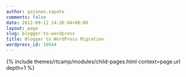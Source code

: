 ```yaml
---
author: gajanan.sapate
comments: false
date: 2012-09-12 14:26:04+00:00
layout: page
slug: blogger-to-wordpress
title: Blogger to WordPress Migration
wordpress_id: 10944
---
```


{% include themes/rtcamp/modules/child-pages.html context=page.url depth=1 %}
